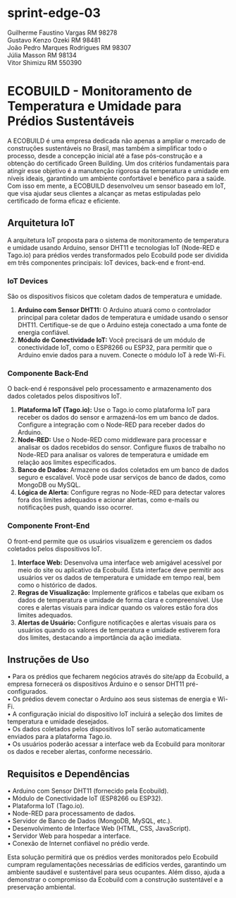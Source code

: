 # sprint-edge-03

Guilherme Faustino Vargas RM 98278  
Gustavo Kenzo Ozeki RM 98481  
João Pedro Marques Rodrigues RM 98307  
Júlia Masson RM 98134  
Vitor Shimizu RM 550390  

# ECOBUILD - Monitoramento de Temperatura e Umidade para Prédios Sustentáveis
A ECOBUILD é uma empresa dedicada não apenas a ampliar o mercado de construções sustentáveis no Brasil, mas também a simplificar todo o processo, desde a concepção inicial até a fase pós-construção e a obtenção do certificado Green Building. Um dos critérios fundamentais para atingir esse objetivo é a manutenção rigorosa da temperatura e umidade em níveis ideais, garantindo um ambiente confortável e benéfico para a saúde. Com isso em mente, a ECOBUILD desenvolveu um sensor baseado em IoT, que visa ajudar seus clientes a alcançar as metas estipuladas pelo certificado de forma eficaz e eficiente.

## Arquitetura IoT
A arquitetura IoT proposta para o sistema de monitoramento de temperatura e umidade usando Arduino, sensor DHT11 e tecnologias IoT (Node-RED e Tago.io) para prédios verdes transformados pelo Ecobuild pode ser dividida em três componentes principais: IoT devices, back-end e front-end.  
  
### IoT Devices
São os dispositivos físicos que coletam dados de temperatura e umidade.
1.	**Arduino com Sensor DHT11:** O Arduino atuará como o controlador principal para coletar dados de temperatura e umidade usando o sensor DHT11. Certifique-se de que o Arduino esteja conectado a uma fonte de energia confiável.
2.	**Módulo de Conectividade IoT:** Você precisará de um módulo de conectividade IoT, como o ESP8266 ou ESP32, para permitir que o Arduino envie dados para a nuvem. Conecte o módulo IoT à rede Wi-Fi.  

### Componente Back-End
O back-end é responsável pelo processamento e armazenamento dos dados coletados pelos dispositivos IoT.
1.	**Plataforma IoT (Tago.io):** Use o Tago.io como plataforma IoT para receber os dados do sensor e armazená-los em um banco de dados. Configure a integração com o Node-RED para receber dados do Arduino.  
2.	**Node-RED:** Use o Node-RED como middleware para processar e analisar os dados recebidos do sensor. Configure fluxos de trabalho no Node-RED para analisar os valores de temperatura e umidade em relação aos limites especificados.  
3.	**Banco de Dados:** Armazene os dados coletados em um banco de dados seguro e escalável. Você pode usar serviços de banco de dados, como MongoDB ou MySQL.  
4.	**Lógica de Alerta:** Configure regras no Node-RED para detectar valores fora dos limites adequados e acionar alertas, como e-mails ou notificações push, quando isso ocorrer.  

### Componente Front-End
O front-end permite que os usuários visualizem e gerenciem os dados coletados pelos dispositivos IoT.
1.	**Interface Web:** Desenvolva uma interface web amigável acessível por meio do site ou aplicativo da Ecobuild. Esta interface deve permitir aos usuários ver os dados de temperatura e umidade em tempo real, bem como o histórico de dados.
2.	**Regras de Visualização:** Implemente gráficos e tabelas que exibam os dados de temperatura e umidade de forma clara e compreensível. Use cores e alertas visuais para indicar quando os valores estão fora dos limites adequados.
3.	**Alertas de Usuário:** Configure notificações e alertas visuais para os usuários quando os valores de temperatura e umidade estiverem fora dos limites, destacando a importância da ação imediata.  

## Instruções de Uso
•	Para os prédios que fecharem negócios através do site/app da Ecobuild, a empresa fornecerá os dispositivos Arduino e o sensor DHT11 pré-configurados.  
•	Os prédios devem conectar o Arduino aos seus sistemas de energia e Wi-Fi.  
•	A configuração inicial do dispositivo IoT incluirá a seleção dos limites de temperatura e umidade desejados.  
•	Os dados coletados pelos dispositivos IoT serão automaticamente enviados para a plataforma Tago.io.  
•	Os usuários poderão acessar a interface web da Ecobuild para monitorar os dados e receber alertas, conforme necessário.  

## Requisitos e Dependências
•	Arduino com Sensor DHT11 (fornecido pela Ecobuild).  
•	Módulo de Conectividade IoT (ESP8266 ou ESP32).  
•	Plataforma IoT (Tago.io).  
•	Node-RED para processamento de dados.  
•	Servidor de Banco de Dados (MongoDB, MySQL, etc.).  
•	Desenvolvimento de Interface Web (HTML, CSS, JavaScript).  
•	Servidor Web para hospedar a interface.  
•	Conexão de Internet confiável no prédio verde.  

Esta solução permitirá que os prédios verdes monitorados pelo Ecobuild cumpram regulamentações necessárias de edifícios verdes, garantindo um ambiente saudável e sustentável para seus ocupantes. Além disso, ajuda a demonstrar o compromisso da Ecobuild com a construção sustentável e a preservação ambiental.
